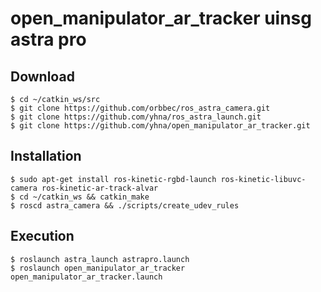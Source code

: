 # open_manipulator_ar_tracker uinsg astra pro

## Download
```
$ cd ~/catkin_ws/src
$ git clone https://github.com/orbbec/ros_astra_camera.git
$ git clone https://github.com/yhna/ros_astra_launch.git
$ git clone https://github.com/yhna/open_manipulator_ar_tracker.git
```

## Installation
```
$ sudo apt-get install ros-kinetic-rgbd-launch ros-kinetic-libuvc-camera ros-kinetic-ar-track-alvar
$ cd ~/catkin_ws && catkin_make
$ roscd astra_camera && ./scripts/create_udev_rules
```
## Execution
```
$ roslaunch astra_launch astrapro.launch
$ roslaunch open_manipulator_ar_tracker open_manipulator_ar_tracker.launch
```
